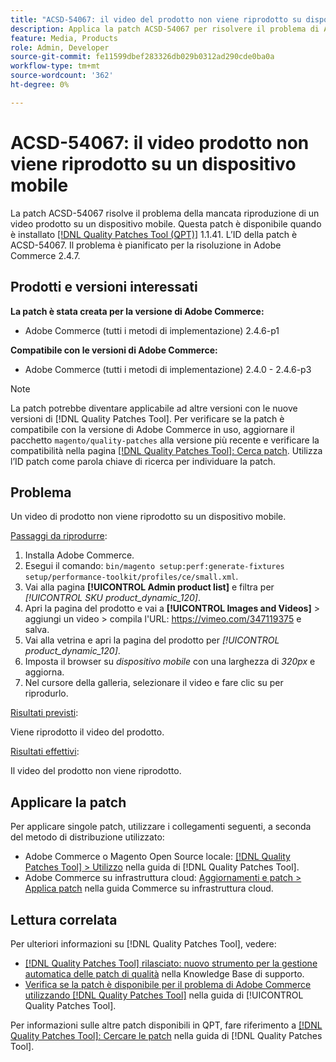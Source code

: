 ```yaml
---
title: "ACSD-54067: il video del prodotto non viene riprodotto su dispositivo mobile"
description: Applica la patch ACSD-54067 per risolvere il problema di Adobe Commerce, se un video prodotto non viene riprodotto su un dispositivo mobile.
feature: Media, Products
role: Admin, Developer
source-git-commit: fe11599dbef283326db029b0312ad290cde0ba0a
workflow-type: tm+mt
source-wordcount: '362'
ht-degree: 0%

---
```


# ACSD-54067: il video prodotto non viene riprodotto su un dispositivo mobile

La patch ACSD-54067 risolve il problema della mancata riproduzione di un video prodotto su un dispositivo mobile. Questa patch è disponibile quando è installato [[!DNL Quality Patches Tool (QPT)]](https://experienceleague.adobe.com/en/docs/commerce-knowledge-base/kb/announcements/commerce-announcements/magento-quality-patches-released-new-tool-to-self-serve-quality-patches) 1.1.41. L’ID della patch è ACSD-54067. Il problema è pianificato per la risoluzione in Adobe Commerce 2.4.7.

## Prodotti e versioni interessati

**La patch è stata creata per la versione di Adobe Commerce:**

* Adobe Commerce (tutti i metodi di implementazione) 2.4.6-p1

**Compatibile con le versioni di Adobe Commerce:**

* Adobe Commerce (tutti i metodi di implementazione) 2.4.0 - 2.4.6-p3

>[!NOTE]
>
>La patch potrebbe diventare applicabile ad altre versioni con le nuove versioni di [!DNL Quality Patches Tool]. Per verificare se la patch è compatibile con la versione di Adobe Commerce in uso, aggiornare il pacchetto `magento/quality-patches` alla versione più recente e verificare la compatibilità nella pagina [[!DNL Quality Patches Tool]: Cerca patch](https://experienceleague.adobe.com/tools/commerce-quality-patches/index.html). Utilizza l’ID patch come parola chiave di ricerca per individuare la patch.

## Problema

Un video di prodotto non viene riprodotto su un dispositivo mobile.

<u>Passaggi da riprodurre</u>:

1. Installa Adobe Commerce.
1. Esegui il comando:
   `bin/magento setup:perf:generate-fixtures setup/performance-toolkit/profiles/ce/small.xml`.
1. Vai alla pagina **[!UICONTROL Admin product list]** e filtra per *[!UICONTROL SKU product_dynamic_120]*.
1. Apri la pagina del prodotto e vai a **[!UICONTROL Images and Videos]** > aggiungi un video > compila l&#39;URL: https://vimeo.com/347119375 e salva.
1. Vai alla vetrina e apri la pagina del prodotto per *[!UICONTROL product_dynamic_120]*.
1. Imposta il browser su *dispositivo mobile* con una larghezza di *320px* e aggiorna.
1. Nel cursore della galleria, selezionare il video e fare clic su per riprodurlo.

<u>Risultati previsti</u>:

Viene riprodotto il video del prodotto.

<u>Risultati effettivi</u>:

Il video del prodotto non viene riprodotto.

## Applicare la patch

Per applicare singole patch, utilizzare i collegamenti seguenti, a seconda del metodo di distribuzione utilizzato:

* Adobe Commerce o Magento Open Source locale: [[!DNL Quality Patches Tool] > Utilizzo](/help/tools/quality-patches-tool/usage.md) nella guida di [!DNL Quality Patches Tool].
* Adobe Commerce su infrastruttura cloud: [Aggiornamenti e patch > Applica patch](https://experienceleague.adobe.com/docs/commerce-cloud-service/user-guide/develop/upgrade/apply-patches.html) nella guida Commerce su infrastruttura cloud.

## Lettura correlata

Per ulteriori informazioni su [!DNL Quality Patches Tool], vedere:

* [[!DNL Quality Patches Tool] rilasciato: nuovo strumento per la gestione automatica delle patch di qualità](https://experienceleague.adobe.com/en/docs/commerce-knowledge-base/kb/announcements/commerce-announcements/magento-quality-patches-released-new-tool-to-self-serve-quality-patches) nella Knowledge Base di supporto.
* [Verifica se la patch è disponibile per il problema di Adobe Commerce utilizzando  [!DNL Quality Patches Tool]](/help/tools/quality-patches-tool/patches-available-in-qpt/check-patch-for-magento-issue-with-magento-quality-patches.md) nella guida di [!UICONTROL Quality Patches Tool].


Per informazioni sulle altre patch disponibili in QPT, fare riferimento a [[!DNL Quality Patches Tool]: Cercare le patch](https://experienceleague.adobe.com/tools/commerce-quality-patches/index.html) nella guida di [!DNL Quality Patches Tool].
